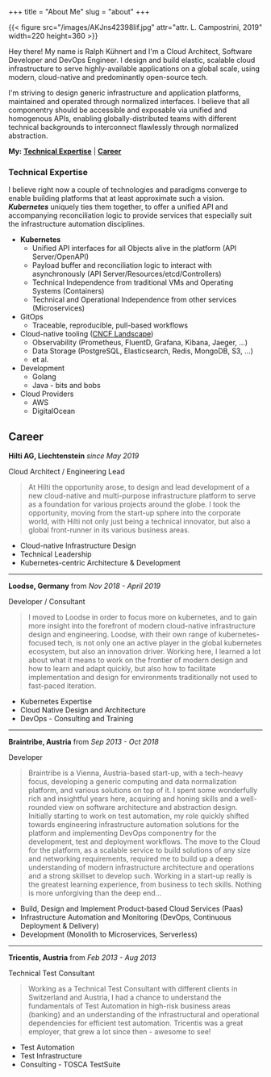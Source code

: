 +++
title = "About Me"
slug = "about"
+++

{{< figure src="/images/AKJns42398lif.jpg" attr="attr. L. Campostrini, 2019" width=220 height=360 >}}

Hey there! My name is Ralph Kühnert and I'm a Cloud Architect, Software Developer and DevOps Engineer. I design and build elastic, scalable cloud infrastructure to serve highly-available applications on a global scale, using modern, cloud-native and predominantly open-source tech.

I'm striving to design generic infrastructure and application platforms, maintained and operated through normalized interfaces. I believe that all componentry should be accessible and exposable via unified and homogenous APIs, enabling globally-distributed teams with different technical backgrounds to interconnect flawlessly through normalized abstraction.

**My:** [**Technical Expertise**](#technical-expertise) | [**Career**](#career)

### Technical Expertise

I believe right now a couple of technologies and paradigms converge to enable building platforms that at least approximate such a vision. _**Kubernetes**_ uniquely ties them together, to offer a unified API and accompanying reconciliation logic to provide services that especially suit the infrastructure automation disciplines.

* **Kubernetes**
    * Unified API interfaces for all Objects alive in the platform (API Server/OpenAPI)
    * Payload buffer and reconciliation logic to interact with asynchronously (API Server/Resources/etcd/Controllers)
    * Technical Independence from traditional VMs and Operating Systems (Containers)
    * Technical and Operational Independence from other services (Microservices)
* GitOps
    * Traceable, reproducible, pull-based workflows
* Cloud-native tooling ([CNCF Landscape](https://l.cncf.io))
    * Observability (Prometheus, FluentD, Grafana, Kibana, Jaeger, ...)
    * Data Storage (PostgreSQL, Elasticsearch, Redis, MongoDB, S3, ...)
    * et al.
* Development
    * Golang
    * Java - bits and bobs 
* Cloud Providers
    * AWS
    * DigitalOcean

## Career
 
**Hilti AG, Liechtenstein** *since May 2019*

Cloud Architect / Engineering Lead

> At Hilti the opportunity arose, to design and lead development of a new cloud-native and multi-purpose infrastructure platform to serve as a foundation for various projects around the globe. I took the opportunity, moving from the start-up sphere into the corporate world, with Hilti not only just being a technical innovator, but also a global front-runner in its various business areas.

* Cloud-native Infrastructure Design
* Technical Leadership
* Kubernetes-centric Architecture & Development

---

**Loodse, Germany** from *Nov 2018 - April 2019*

Developer / Consultant

> I moved to Loodse in order to focus more on kubernetes, and to gain more insight into the forefront of modern cloud-native infrastructure design and engineering. Loodse, with their own range of kubernetes-focused tech, is not only one an active player in the global kubernetes ecosystem, but also an innovation driver. Working here, I learned a lot about what it means to work on the frontier of modern design and how to learn and adapt quickly, but also how to facilitate implementation and design for environments traditionally not used to fast-paced iteration.

* Kubernetes Expertise
* Cloud Native Design and Architecture
* DevOps - Consulting and Training

---

**Braintribe, Austria** from *Sep 2013 - Oct 2018*

Developer

> Braintribe is a Vienna, Austria-based start-up, with a tech-heavy focus, developing a generic computing and data normalization platform, and various solutions on top of it. I spent some wonderfully rich and insightful years here, acquiring and honing skills and a well-rounded view on software architecture and abstraction design. Initially starting to work on test automation, my role quickly shifted towards engineering infrastructure automation solutions for the platform and implementing DevOps componentry for the development, test and deployment workflows. The move to the Cloud for the platform, as a scalable service to build solutions of any size and networking requirements, required me to build up a deep understanding of modern infrastructure architecture and operations and a strong skillset to develop such.
Working in a start-up really is the greatest learning experience, from business to tech skills. Nothing is more unforgiving than the deep end...

* Build, Design and Implement Product-based Cloud Services (Paas)
* Infrastructure Automation and Monitoring (DevOps, Continuous Deployment & Delivery)
* Development (Monolith to Microservices, Serverless)

---

**Tricentis, Austria** from *Feb 2013 - Aug 2013*

Technical Test Consultant

> Working as a Technical Test Consultant with different clients in Switzerland and Austria, I had a chance to understand the fundamentals of Test Automation in high-risk business areas (banking) and an understanding of the infrastructural and operational dependencies for efficient test automation. Tricentis was a great employer, that grew a lot since then - awesome to see!

* Test Automation
* Test Infrastructure
* Consulting - TOSCA TestSuite

